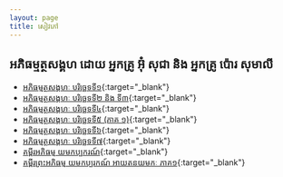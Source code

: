 ```yaml
---
layout: page
title: សៀវភៅ
---
```

## អភិធម្ម​ត្ថសង្គហ ដោយ អ្នកគ្រូ អ៊ុំ សុជា និង អ្នកគ្រូ ប៉ោរ សុមាលី
* [អភិធម្ម​ត្ថសង្គហៈ បរិ​ច្ឆេទ​ទី​១](http://5000-years.org/book/45251/borichat1-oumchea.pdf){:target="_blank"}
* [អភិធម្ម​ត្ថសង្គហៈ បរិ​ច្ឆេទ​ទី​២ និង ទី៣](http://5000-years.org/book/52341/abhidhammaborichat0203.pdf){:target="_blank"}
* [អភិធម្ម​ត្ថសង្គហៈ បរិ​ច្ឆេទ​ទី​៤](http://5000year.space/0datacenter/book/other/001/%E1%9E%A2%E1%9E%97%E1%9E%B7%E1%9E%92%E1%9E%98%E1%9F%A4.pdf){:target="_blank"}
* [អភិធម្ម​ត្ថសង្គហៈ បរិ​ច្ឆេទ​ទី​៥​ (ភាគ ១)](http://5000year.space/0datacenter/book/01092019/New%20folder%20(3)/bok1-007.pdf){:target="_blank"}
* [អភិធម្ម​ត្ថសង្គហៈ បរិ​ច្ឆេទ​ទី​៦](http://5000-years.org/book/53695/abhiddhamma6.pdf){:target="_blank"}
* [អភិធម្ម​ត្ថសង្គហៈ បរិ​ច្ឆេទ​ទី​៧](http://5000year.space/0datacenter/book/%E1%9E%94%E1%9E%9A%E1%9E%B7%E1%9E%85%E1%9F%92%E1%9E%86%E1%9F%81%E1%9E%91%E1%9E%91%E1%9E%B8-%E1%9F%A7-%E1%9E%9F%E1%9F%86%E1%9E%9A%E1%9F%81%E1%9E%85.pdf){:target="_blank"}
* [គម្ពីរអភិធម្ម យមកប្បករណ៍](http://5000-years.org/book/53161/abhidhamma-yamaka.pdf){:target="_blank"}
* [គម្ពីរព្រះអភិធម្ម យមកប្បរកណ៍ អាយតនយមកៈ ភាគ១](http://5000year.space/0datacenter/book/b01052019/bok2019-016.pdf){:target="_blank"}